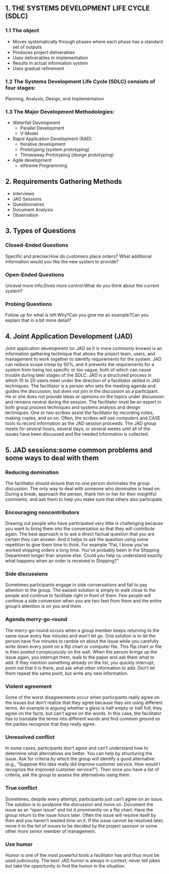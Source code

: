 ## 1. THE SYSTEMS DEVELOPMENT LIFE CYCLE (SDLC)
### 1.1 The object
* Moves systematically through phases where each phase has a standard set of outputs
* Produces project deliverables
* Uses deliverables in implementation
* Results in actual information system
* Uses gradual refinement

### 1.2 The Systems Development Life Cycle (SDLC) consists of four stages: 
Planning, Analysis, Design, and Implementation
### 1.3 The Major Development Methodologies: 
  * Waterfall  Development
    * Parallel Development
    * V-Model
* Rapid Application Development (RAD)
  * Iterative development
  * Prototyping (system prototyping)
  * Throwaway Prototyping (design prototyping) 
* Agile development
  * eXtreme Programming

## 2. Requirements Gathering Methods
* Interviews
* JAD Sessions
* Questionnaires
* Document Analysis
* Observation

## 3. Types of Questions
###  Closed-Ended Questions
Specific and precise:How do customers place orders?
What additional information would you like the new system to provide?

### Open-Ended Questions
Unravel more info,Gives more control:What do you think about the current system?

### Probing Questions
Follow up for what is left:Why?Can you give me an example?Can you explain that in a bit 
      more detail?
## 4. Joint Application Development (JAD)
Joint application development (or JAD as it is more commonly known) is an information
gathering technique that allows the project team, users, and management to
work together to identify requirements for the system.  JAD can reduce scope creep by 50%,
and it prevents the requirements for a system from being too specific or too vague,
both of which can cause trouble during later stages of the SDLC. JAD is a structured
process in which 10 to 20 users meet under the direction of a facilitator skilled
in JAD techniques. The facilitator is a person who sets the meeting agenda and
guides the discussion, but does not join in the discussion as a participant. He or
she does not provide ideas or opinions on the topics under discussion and remains
neutral during the session. The facilitator must be an expert in both group process
techniques and systems analysis and design techniques. One or two scribes assist the
facilitator by recording notes, making copies, and so on. Often, the scribes will use
computers and CASE tools to record information as the JAD session proceeds.
The JAD group meets for several hours, several days, or several weeks until all
of the issues have been discussed and the needed information is collected.

## 5. JAD sessions:some common problems and some ways to deal with them
### Reducing domination
The facilitator should ensure that
no one person dominates the group discussion. The
only way to deal with someone who dominates is head
on. During a break, approach the person, thank him
or her for their insightful comments, and ask them to
help you make sure that others also participate.
### Encouraging noncontributors
Drawing out people who have participated very little is challenging
because you want to bring them into the conversation
so that they will contribute again. The best approach is
to ask a direct factual question that you are certain
they can answer. And it helps to ask the question using
some repetition to give them time to think. For example
“Pat, I know you’ve worked shipping orders a long
time. You’ve probably been in the Shipping Department
longer than anyone else. Could you help us
understand exactly what happens when an order is
received in Shipping?”
### Side discussions
Sometimes participants engage in
side conversations and fail to pay attention to the
group. The easiest solution is simply to walk close to
the people and continue to facilitate right in front of
them. Few people will continue a side conversion
when you are two feet from them and the entire
group’s attention is on you and them.
### Agenda merry-go-round
The merry-go-round occurs when a group member keeps returning to the same
issue every few minutes and won’t let go. One solution
is to let the person have five minutes to ramble on
about the issue while you carefully write down every
point on a flip chart or computer file. This flip chart or
file is then posted conspicuously on the wall. When the
person brings up the issue again, you interrupt them,
walk to the paper and ask them what to add. If they
mention something already on the list, you quickly
interrupt, point out that it is there, and ask what other
information to add. Don’t let them repeat the same
point, but write any new information.
### Violent agreement
Some of the worst disagreements occur when participants really agree on the issues but
don’t realize that they agree because they are using different
terms. An example is arguing whether a glass is
half empty or half full; they agree on the facts, but can’t
agree on the words. In this case, the facilitator has to
translate the terms into different words and find common
ground so the parties recognize that they really agree.
### Unresolved conflict
In some cases, participants don’t agree and can’t understand how to determine what alternatives
are better. You can help by structuring the issue.
Ask for criteria by which the group will identify a good
alternative (e.g., “Suppose this idea really did improve
customer service. How would I recognize the improved
customer service?”). Then once you have a list of criteria,
ask the group to assess the alternatives using them.
### True conflict
Sometimes, despite every attempt, participants
just can’t agree on an issue. The solution is to
postpone the discussion and move on. Document the
issue as an “open issue” and list it prominently on a
flip chart. Have the group return to the issue hours
later. Often the issue will resolve itself by then and you
haven’t wasted time on it. If the issue cannot be
resolved later, move it to the list of issues to be decided
by the project sponsor or some other more senior member
of management.
### Use humor
Humor is one of the most powerful tools a
facilitator has and thus must be used judiciously. The
best JAD humor is always in context; never tell jokes but
take the opportunity to find the humor in the situation.



